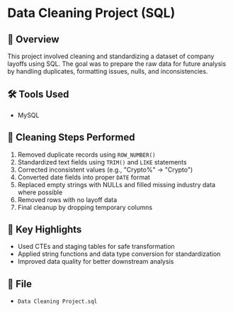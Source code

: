 # Data Cleaning Project (SQL)

## 🧹 Overview
This project involved cleaning and standardizing a dataset of company layoffs using SQL. The goal was to prepare the raw data for future analysis by handling duplicates, formatting issues, nulls, and inconsistencies.

## 🛠 Tools Used
- MySQL

## 🔧 Cleaning Steps Performed
1. Removed duplicate records using `ROW_NUMBER()`
2. Standardized text fields using `TRIM()` and `LIKE` statements
3. Corrected inconsistent values (e.g., "Crypto%" → "Crypto")
4. Converted date fields into proper `DATE` format
5. Replaced empty strings with NULLs and filled missing industry data where possible
6. Removed rows with no layoff data
7. Final cleanup by dropping temporary columns

## 📌 Key Highlights
- Used CTEs and staging tables for safe transformation
- Applied string functions and data type conversion for standardization
- Improved data quality for better downstream analysis

## 📁 File
- `Data Cleaning Project.sql`


